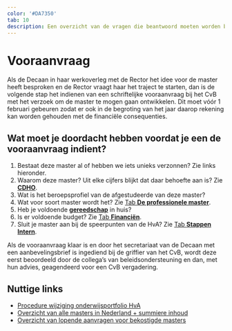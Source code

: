```yaml
---
color: '#DA7350'
tab: 10
description: Een overzicht van de vragen die beantwoord moeten worden bij de vooraanvraag bij het CvB van een masteropleiding en links naar nuttige sites..
---
```


# Vooraanvraag

Als de Decaan in haar werkoverleg met de Rector het idee voor de master heeft besproken en de Rector vraagt haar het traject te starten, dan is de volgende stap het indienen van een schriftelijke vooraanvraag bij het CvB met het verzoek om de master te mogen gaan ontwikkelen. Dit moet vóór 1 februari gebeuren zodat er ook in de begroting van het jaar daarop rekening kan worden gehouden met de financiële consequenties.

## Wat moet je doordacht hebben voordat je een de vooraanvraag indient?

1. Bestaat deze master al of hebben we iets unieks verzonnen? Zie links hieronder.
2. Waarom deze master? Uit elke cijfers blijkt dat daar behoefte aan is? Zie [**CDHO**](/cdho.html).
3. Wat is het beroepsprofiel van de afgestudeerde van deze master?
4. Wat voor soort master wordt het? Zie [Tab **De professionele master**](/professionele-master.html).
5. Heb je voldoende [**gereedschap**](/gereedschap.html) in huis?
6. Is er voldoende budget? Zie [Tab **Financiën**](/financien.html).
7. Sluit je master aan bij de speerpunten van de HvA? Zie [Tab **Stappen Intern**](/stappen-intern.html).

Als de vooraanvraag klaar is en door het secretariaat van de Decaan met een aanbevelingsbrief is ingediend bij de griffier van het CvB, wordt deze eerst beoordeeld door de collega’s van beleidsondersteuning en dan, met hun advies, geagendeerd voor een CvB vergadering.

## Nuttige links

* [Procedure wijziging onderwijsportfolio HvA](https://beleid.mijnhva.nl/nl/Beleidsdocumenten/procedure%20wijziging%20onderwijsportfolio%20hva%20oktober%202016.pdf)
* [Overzicht van alle masters in Nederland + summiere inhoud](http://www.kiesjestudie.nl/allehbomasters.html)
* [Overzicht van lopende aanvragen voor bekostigde masters](https://www.cdho.nl/aanvragen.html)

